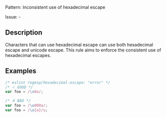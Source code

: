 Pattern: Inconsistent use of hexadecimal escape

Issue: -

## Description

Characters that can use hexadecimal escape can use both hexadecimal escape and unicode escape.
This rule aims to enforce the consistent use of hexadecimal escapes.

## Examples

```js
/* eslint regexp/hexadecimal-escape: "error" */
/* ✓ GOOD */
var foo = /\x0a/;

/* ✗ BAD */
var foo = /\u000a/;
var foo = /\u{a}/u;
```
